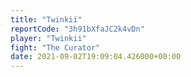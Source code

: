 ```yaml
---
title: "Twinkii"
reportCode: "3h91bXfaJC2k4vDn"
player: "Twinkii"
fight: "The Curator"
date: 2021-09-02T19:09:04.426000+00:00
---
```

